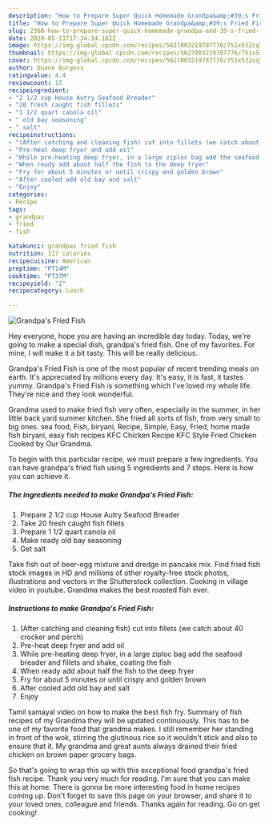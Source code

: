```yaml
---
description: "How to Prepare Super Quick Homemade Grandpa&amp;#39;s Fried Fish"
title: "How to Prepare Super Quick Homemade Grandpa&amp;#39;s Fried Fish"
slug: 2368-how-to-prepare-super-quick-homemade-grandpa-and-39-s-fried-fish
date: 2020-05-11T17:34:14.162Z
image: https://img-global.cpcdn.com/recipes/5627803219787776/751x532cq70/grandpas-fried-fish-recipe-main-photo.jpg
thumbnail: https://img-global.cpcdn.com/recipes/5627803219787776/751x532cq70/grandpas-fried-fish-recipe-main-photo.jpg
cover: https://img-global.cpcdn.com/recipes/5627803219787776/751x532cq70/grandpas-fried-fish-recipe-main-photo.jpg
author: Duane Burgess
ratingvalue: 4.4
reviewcount: 15
recipeingredient:
- "2 1/2 cup House Autry Seafood Breader"
- "20 fresh caught fish fillets"
- "1 1/2 quart canola oil"
- " old bay seasoning"
- " salt"
recipeinstructions:
- "(After catching and cleaning fish) cut into fillets (we catch about 40 crocker and perch)"
- "Pre-heat deep fryer and add oil"
- "While pre-heating deep fryer, in a large ziploc bag add the seafood breader and fillets and shake, coating the fish"
- "When ready add about half the fish to the deep fryer"
- "Fry for about 5 minutes or until crispy and golden brown"
- "After cooled add old bay and salt"
- "Enjoy"
categories:
- Recipe
tags:
- grandpas
- fried
- fish

katakunci: grandpas fried fish 
nutrition: 117 calories
recipecuisine: American
preptime: "PT14M"
cooktime: "PT37M"
recipeyield: "2"
recipecategory: Lunch

---
```



![Grandpa&#39;s Fried Fish](https://img-global.cpcdn.com/recipes/5627803219787776/751x532cq70/grandpas-fried-fish-recipe-main-photo.jpg)

Hey everyone, hope you are having an incredible day today. Today, we're going to make a special dish, grandpa&#39;s fried fish. One of my favorites. For mine, I will make it a bit tasty. This will be really delicious.

Grandpa&#39;s Fried Fish is one of the most popular of recent trending meals on earth. It's appreciated by millions every day. It's easy, it is fast, it tastes yummy. Grandpa&#39;s Fried Fish is something which I've loved my whole life. They're nice and they look wonderful.

Grandma used to make fried fish very often, especially in the summer, in her little back yard summer kitchen. She fried all sorts of fish, from very small to big ones. sea food, Fish, biryani, Recipe, Simple, Easy, Fried, home made fish biryani, easy fish recipes KFC Chicken Recipe KFC Style Fried Chicken Cooked by Our Grandma.


To begin with this particular recipe, we must prepare a few ingredients. You can have grandpa&#39;s fried fish using 5 ingredients and 7 steps. Here is how you can achieve it.

<!--inarticleads1-->

##### The ingredients needed to make Grandpa&#39;s Fried Fish:

1. Prepare 2 1/2 cup House Autry Seafood Breader
1. Take 20 fresh caught fish fillets
1. Prepare 1 1/2 quart canola oil
1. Make ready  old bay seasoning
1. Get  salt


Take fish out of beer-egg mixture and dredge in pancake mix. Find fried fish stock images in HD and millions of other royalty-free stock photos, illustrations and vectors in the Shutterstock collection. Cooking in village video in youtube. Grandma makes the best roasted fish ever. 

<!--inarticleads2-->

##### Instructions to make Grandpa&#39;s Fried Fish:

1. (After catching and cleaning fish) cut into fillets (we catch about 40 crocker and perch)
1. Pre-heat deep fryer and add oil
1. While pre-heating deep fryer, in a large ziploc bag add the seafood breader and fillets and shake, coating the fish
1. When ready add about half the fish to the deep fryer
1. Fry for about 5 minutes or until crispy and golden brown
1. After cooled add old bay and salt
1. Enjoy


Tamil samayal video on how to make the best fish fry. Summary of fish recipes of my Grandma they will be updated continuously. This has to be one of my favorite food that grandma makes. I still remember her standing in front of the wok, stirring the glutinous rice so it wouldn&#39;t stick and also to ensure that it. My grandma and great aunts always drained their fried chicken on brown paper grocery bags. 

So that's going to wrap this up with this exceptional food grandpa&#39;s fried fish recipe. Thank you very much for reading. I'm sure that you can make this at home. There is gonna be more interesting food in home recipes coming up. Don't forget to save this page on your browser, and share it to your loved ones, colleague and friends. Thanks again for reading. Go on get cooking!
